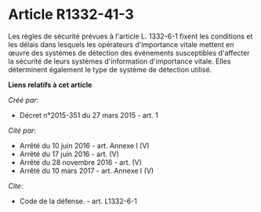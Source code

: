 # Article R1332-41-3

Les règles de sécurité prévues à l'article L. 1332-6-1 fixent les conditions et les délais dans lesquels les opérateurs
d'importance vitale mettent en œuvre des systèmes de détection des événements susceptibles d'affecter la sécurité de leurs
systèmes d'information d'importance vitale. Elles déterminent également le type de système de détection utilisé.

**Liens relatifs à cet article**

_Créé par_:

  - Décret n°2015-351 du 27 mars 2015 - art. 1

_Cité par_:

  - Arrêté du 10 juin 2016 - art. Annexe I (V)
  - Arrêté du 17 juin 2016 - art. (V)
  - Arrêté du 28 novembre 2016 - art. (V)
  - Arrêté du 10 mars 2017 - art. Annexe I (V)

_Cite_:

  - Code de la défense. - art. L1332-6-1
